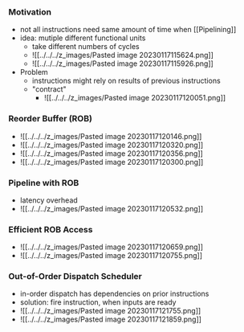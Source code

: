 ### Motivation
+ not all instructions need same amount of time when [[Pipelining]]
+ idea: mutiple different functional units
	+ take different numbers of cycles
	+ ![[../../../z_images/Pasted image 20230117115624.png]]
	+ ![[../../../z_images/Pasted image 20230117115926.png]]
+ Problem
	+ instructions might rely on results of previous instructions 
	+ "contract"
		+ ![[../../../z_images/Pasted image 20230117120051.png]]

### Reorder Buffer (ROB)
+ ![[../../../z_images/Pasted image 20230117120146.png]]
+ ![[../../../z_images/Pasted image 20230117120320.png]]
+ ![[../../../z_images/Pasted image 20230117120356.png]]
+ ![[../../../z_images/Pasted image 20230117120300.png]]

 ### Pipeline with ROB
+ latency overhead
+ ![[../../../z_images/Pasted image 20230117120532.png]]

### Efficient ROB Access
+ ![[../../../z_images/Pasted image 20230117120659.png]]
+ ![[../../../z_images/Pasted image 20230117120755.png]]

### Out-of-Order Dispatch Scheduler
+ in-order dispatch has dependencies on prior instructions
+ solution: fire instruction, when inputs are ready
+ ![[../../../z_images/Pasted image 20230117121755.png]]
+ ![[../../../z_images/Pasted image 20230117121859.png]]